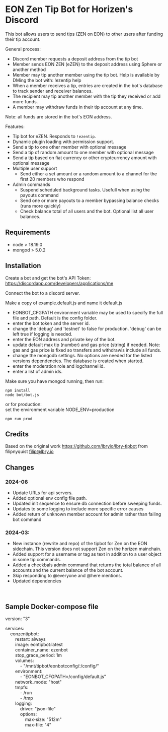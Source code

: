 # EON Zen Tip Bot for Horizen's Discord
This bot allows users to send tips (ZEN on EON) to other users after funding their tip account.

General process:    
 - Discord member requests a deposit address from the tip bot
 - Member sends EON ZEN (eZEN) to the deposit address using Sphere or another method
 - Member may tip another member using the tip bot. Help is available by DMing the bot with: !ezentip help
 - When a member receives a tip, entries are created in the bot's database to track sender and receiver balances.
 - The recipient may tip another member with the tip they received or add more funds.
 - A member may withdraw funds in their tip account at any time.

Note: all funds are stored in the bot's EON address.

Features:

- Tip bot for eZEN. Responds to `!ezentip`.
- Dynamic plugin loading with permission support.
- Send a tip to one other member with optional message
- Send a tip of random amount to one member with optional message
- Send a tip based on fiat currency or other cryptcurrency amount with optional message
- Multiple user support
  - Send either a set amount or a random amount to a channel for the first 20 members who respond
- Admin commands
  - Suspend scheduled background tasks. Usefull when using the payouts command
  - Send one or more payouts to a member bypassing balance checks (runs more quickly)
  - Check balance total of all users and the bot. Optional list all user balances.


## Requirements

- node > 18.19.0
- mongod > 5.0.2


## Installation

Create a bot and get the bot's API Token: https://discordapp.com/developers/applications/me

Connect the bot to a discord server.

Make a copy of example.default.js and name it default.js
  - EONBOT_CFGPATH environment variable may be used to specify the full file and path. Default is the config folder.
  - enter the bot token and the server id.
  - change the 'debug' and 'testnet' to false for production. 'debug' can be left true if logging is needed.
  - enter the EON address and private key of the bot.
  - update default max tip (number) and gas price (string) if needed. Note: gas and gas price is fixed so transfers and withdrawls include all funds.
  - change the mongodb settings. No options are needed for the listed versions dependencies. The database is created when started.
  - enter the moderation role and logchannel id.
  - enter a list of admin ids.    

Make sure you have mongod running,
then run:
```
npm install
node bot/bot.js
```

or for production:    
set the environment variable NODE_ENV=production
```
npm run prod
```


## Credits

Based on the original work https://github.com/lbryio/lbry-tipbot from filipnyquist <filip@lbry.io>

## Changes
### 2024-06
  - Update URLs for api servers.
  - Added optional env config file path.
  - Updated init sequence to ensure db connection before sweeping funds.
  - Updates to some logging to include more specific error causes
  - Added return of unknown member account for admin rather than failing bot command
### 2024-03:
 - New instance (rewrite and repo) of the tipbot for Zen on the EON sidechain. This version does not support Zen on the horizen mainchain.
 - Added support for a username or tag as text in addition to a user object in some tip commands.
 - Added a checkbals admin command that returns the total balance of all accounts and the current balance of the bot account.
 - Skip responding to @everyone and @here mentions.
 - Updated dependencies    

&nbsp;
&nbsp;
&nbsp;
&nbsp;
## Sample Docker-compose file
version: "3"

services:    
&nbsp;&nbsp;&nbsp;&nbsp;eonzentipbot:    
&nbsp;&nbsp;&nbsp;&nbsp;&nbsp;&nbsp;&nbsp;&nbsp;restart: always    
&nbsp;&nbsp;&nbsp;&nbsp;&nbsp;&nbsp;&nbsp;&nbsp;image: eontipbot:latest    
&nbsp;&nbsp;&nbsp;&nbsp;&nbsp;&nbsp;&nbsp;&nbsp;container_name: ezenbot    
&nbsp;&nbsp;&nbsp;&nbsp;&nbsp;&nbsp;&nbsp;&nbsp;stop_grace_period: 1m    
&nbsp;&nbsp;&nbsp;&nbsp;&nbsp;&nbsp;&nbsp;&nbsp;volumes:    
&nbsp;&nbsp;&nbsp;&nbsp;&nbsp;&nbsp;&nbsp;&nbsp;&nbsp;&nbsp;&nbsp;&nbsp;- "/mnt/tipbot/eonbotconfig/:/config/"    
&nbsp;&nbsp;&nbsp;&nbsp;&nbsp;&nbsp;&nbsp;&nbsp;environment:    
&nbsp;&nbsp;&nbsp;&nbsp;&nbsp;&nbsp;&nbsp;&nbsp;&nbsp;&nbsp;&nbsp;&nbsp;- "EONBOT_CFGPATH=/config/default.js"    
&nbsp;&nbsp;&nbsp;&nbsp;&nbsp;&nbsp;&nbsp;&nbsp;network_mode: "host"    
&nbsp;&nbsp;&nbsp;&nbsp;&nbsp;&nbsp;&nbsp;&nbsp;tmpfs:    
&nbsp;&nbsp;&nbsp;&nbsp;&nbsp;&nbsp;&nbsp;&nbsp;&nbsp;&nbsp;&nbsp;&nbsp;- /run    
&nbsp;&nbsp;&nbsp;&nbsp;&nbsp;&nbsp;&nbsp;&nbsp;&nbsp;&nbsp;&nbsp;&nbsp;- /tmp    
&nbsp;&nbsp;&nbsp;&nbsp;&nbsp;&nbsp;&nbsp;&nbsp;logging:    
&nbsp;&nbsp;&nbsp;&nbsp;&nbsp;&nbsp;&nbsp;&nbsp;&nbsp;&nbsp;&nbsp;&nbsp;driver: "json-file"    
&nbsp;&nbsp;&nbsp;&nbsp;&nbsp;&nbsp;&nbsp;&nbsp;&nbsp;&nbsp;&nbsp;&nbsp;options:    
&nbsp;&nbsp;&nbsp;&nbsp;&nbsp;&nbsp;&nbsp;&nbsp;&nbsp;&nbsp;&nbsp;&nbsp;&nbsp;&nbsp;&nbsp;&nbsp;max-size: "512m"    
&nbsp;&nbsp;&nbsp;&nbsp;&nbsp;&nbsp;&nbsp;&nbsp;&nbsp;&nbsp;&nbsp;&nbsp;&nbsp;&nbsp;&nbsp;&nbsp;max-file: "4"    



